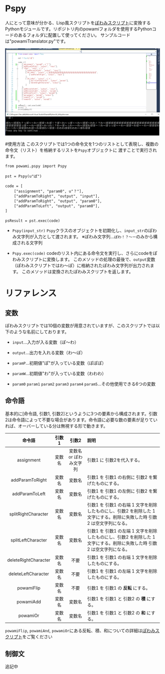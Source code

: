 # Pspy
人にとって意味が分かる、Lisp風スクリプトを[ぽわみスクリプト](https://github.com/penpenpng/powami-script)に変換するPythonモジュールです。リポジトリ内のpowamiフォルダを使用するPythonコードのあるフォルダに配置して使ってください。
サンプルコードは"powamiTranslator.py"です。

![イメージ画像](pspy.PNG)

#使用方法
このスクリプトでは1つの命令文を1つのリストとして表現し、複数の命令文（リスト）を格納するリストを`Pspy`オブジェクトに
渡すことで実行されます。

```
from powami.pspy import Pspy

pst = Pspy(u"ぽ")

code = [
    ["assignment", "param0", u"？"],
    ["addParamToRight", "output", "input"],
    ["addParamToRight", "output", "param0"],
    ["addParamToLeft", "output", "param0"],
]

psResult = pst.exec(code)
```

* `Pspy(input_str)`
`Pspy`クラスのオブジェクトを初期化し、`input_str`のぽわみ文字列が入力として渡されます。
※ぽわみ文字列...`ぽわ！？～ー`のみから構成される文字列

* `Pspy.exec(code)`
codeのリスト内にある命令文を実行し、さらにcodeをぽわみスクリプトに変換します。
このメソッドの処理の最後で、`output`変数（ぽわみスクリプトではわ～ぽ）に格納されたぽわみ文字列が出力されます。
このメソッドは変換されたぽわみスクリプトを返します。

# リファレンス

## 変数
ぽわみスクリプトでは10個の変数が用意されていますが、このスクリプトでは以下のような名前にしております。

* `input`...入力が入る変数（ぽ～わ）

* `output`...出力を入れる変数（わ～ぽ）

* `paramP`...初期値"ぽ"が入っている変数（ぽぽぽ）

* `paramW`...初期値"わ"が入っている変数（わわわ）

* `param0` `param1` `param2` `param3` `param4` `param5`...その他使用できる6つの変数

## 命令語
基本的に[命令語, 引数1, 引数2]というように3つの要素から構成されます。引数2は命令語によって不要な場合があります。命令語に必要な数の要素が足りていれば、オーバーしている分は無視する形で動きます。

|  命令語  |  引数1　|  引数2  | 説明                                                                                                             |
| :------: | :------: | :------: | :--------------------------------------------------------------------------------------------------------------- |
|  assignment  |   変数名   |  変数名 or ぽわみ文字列  | 引数1 に 引数2を代入する。
|  addParamToRight  |   変数名   |   変数名   | 引数1 を 引数1 の右側に 引数2 を繋げたものにする。|
|  addParamToLeft  |  変数名  |   変数名   | 引数1 を 引数1 の左側に 引数2 を繋げたものにする。   |
|  splitRightCharacter  |    変数名     |   変数名   | 引数1 を 引数1 の右端 1 文字を削除したものにし、引数2 を削除した 1 文字にする。削除に失敗した時 引数2 は空文字列になる。 |
|  splitLeftCharacter  |    変数名     |   変数名   | 引数1 を 引数1 の左端 1 文字を削除したものにし、引数2 を削除した 1 文字にする。削除に失敗した時 引数2 は空文字列になる。 |
|  deleteRightCharacter  |    変数名     |   不要   | 引数1 を 引数1 の右端 1 文字を削除したものにする。|
|  deleteLeftCharacter  |    変数名     |   不要   | 引数1 を 引数1 の左端 1 文字を削除したものにする。|
| powamiFlip |    変数名     |   不要   | 引数1 を 引数1 の **反転** にする。|
|   powamiAdd   |    変数名     |   変数名   | 引数1 を 引数1 と 引数2 の **積** にする。|
|   powamiOr   |    変数名     |   変数名   | 引数1 を 引数1 と 引数2 の **和** にする。 |   

`powamiFlip`, `powamiAnd`, `powamiOr`にある反転、積、和についての詳細は[ぽわみスクリプト](https://github.com/penpenpng/powami-script)をご覧ください

## 制御文
追記中
